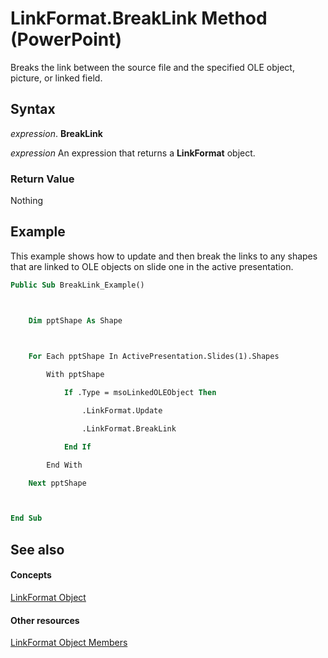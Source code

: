 
# LinkFormat.BreakLink Method (PowerPoint)

Breaks the link between the source file and the specified OLE object, picture, or linked field.


## Syntax

 _expression_. **BreakLink**

 _expression_ An expression that returns a **LinkFormat** object.


### Return Value

Nothing


## Example

This example shows how to update and then break the links to any shapes that are linked to OLE objects on slide one in the active presentation.


```vb
Public Sub BreakLink_Example()



    Dim pptShape As Shape

    

    For Each pptShape In ActivePresentation.Slides(1).Shapes

        With pptShape

            If .Type = msoLinkedOLEObject Then

                .LinkFormat.Update

                .LinkFormat.BreakLink

            End If

        End With

    Next pptShape



End Sub
```


## See also


#### Concepts


[LinkFormat Object](e89ee344-4197-ac0d-dd53-966e4672a3ce.md)
#### Other resources


[LinkFormat Object Members](08029055-15a1-b828-11af-f3204f1ab929.md)
